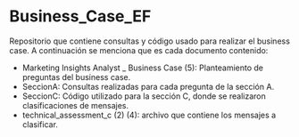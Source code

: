 # Business_Case_EF
Repositorio que contiene consultas y código usado para realizar el business case.
A continuación se menciona que es cada documento contenido:
* Marketing Insights Analyst _ Business Case  (5): Planteamiento de preguntas del business case.
* SeccionA: Consultas realizadas para cada pregunta de la sección A.
* SeccionC: Código utilizado para la sección C, donde se realizaron clasificaciones de mensajes.
* technical_assessment_c (2) (4): archivo que contiene los mensajes a clasificar.
